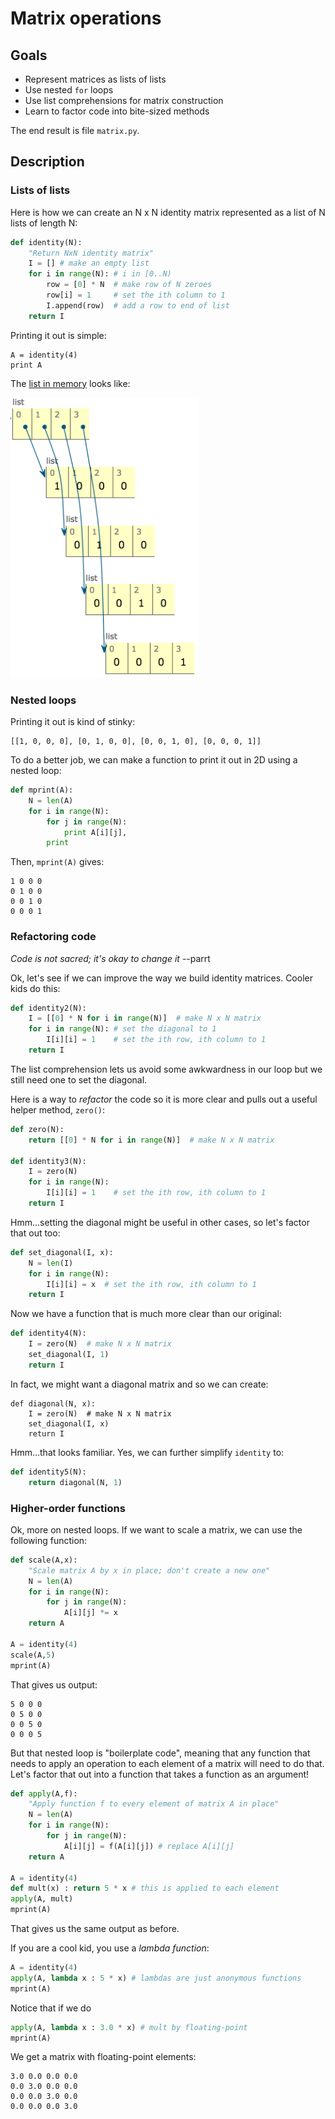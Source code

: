 # Matrix operations

## Goals

* Represent matrices as lists of lists
* Use nested `for` loops
* Use list comprehensions for matrix construction
* Learn to factor code into bite-sized methods

The end result is file `matrix.py`.

## Description

### Lists of lists

Here is how we can create an N x N identity matrix represented as a list of N lists of length N:

```python
def identity(N):
    "Return NxN identity matrix"
    I = [] # make an empty list
    for i in range(N): # i in [0..N)
        row = [0] * N  # make row of N zeroes
        row[i] = 1     # set the ith column to 1
        I.append(row)  # add a row to end of list
    return I
```

Printing it out is simple:

```
A = identity(4)
print A
```

The <a href="http://www.pythontutor.com/visualize.html#code=def+identity(N%29%3A%0A++++%22Return+NxN+identity+matrix%22%0A++++I+%3D+%5B%5D+%23+make+an+empty+list%0A++++for+i+in+range(N%29%3A+%23+i+in+%5B0..N%29%0A++++++++row+%3D+%5B0%5D+*+N++%23+make+row+of+N+zeroes%0A++++++++row%5Bi%5D+%3D+1+++++%23+set+the+ith+column+to+1%0A++++++++I.append(row%29++%23+add+a+row+to+end+of+list%0A++++return+I%0A%0AA+%3D+identity(4%29&mode=display&origin=opt-frontend.js&cumulative=false&heapPrimitives=false&textReferences=false&py=2&rawInputLstJSON=%5B%5D&curInstr=23">list in memory</a> looks like:

<img src=figures/4x4-list.png width=300>

### Nested loops

Printing it out is kind of stinky:

```
[[1, 0, 0, 0], [0, 1, 0, 0], [0, 0, 1, 0], [0, 0, 0, 1]]
```

To do a better job, we can make a function to print it out in 2D using a nested loop:

```python
def mprint(A):
    N = len(A)
    for i in range(N):
        for j in range(N):
            print A[i][j],
        print
```

Then, `mprint(A)` gives:

```
1 0 0 0
0 1 0 0
0 0 1 0
0 0 0 1
```

### Refactoring code

*Code is not sacred; it's okay to change it* --parrt

Ok, let's see if we can improve the way we build identity matrices.  Cooler kids do this:

```python
def identity2(N):
    I = [[0] * N for i in range(N)]  # make N x N matrix
    for i in range(N): # set the diagonal to 1
        I[i][i] = 1    # set the ith row, ith column to 1
    return I
```

The list comprehension lets us avoid some awkwardness in our loop but we still need one to set the diagonal.

Here is a way to *refactor* the code so it is more clear and pulls out a useful helper method, `zero()`:

```python
def zero(N):
    return [[0] * N for i in range(N)]  # make N x N matrix

def identity3(N):
    I = zero(N)
    for i in range(N):
        I[i][i] = 1    # set the ith row, ith column to 1
    return I
```

Hmm...setting the diagonal might be useful in other cases, so let's factor that out too:

```python
def set_diagonal(I, x):
    N = len(I)
    for i in range(N):
        I[i][i] = x  # set the ith row, ith column to 1
    return I
```

Now we have a function that is much more clear than our original:

```python
def identity4(N):
    I = zero(N)  # make N x N matrix
    set_diagonal(I, 1)
    return I

```

In fact, we might want a diagonal matrix and so we can create:

```
def diagonal(N, x):
    I = zero(N)  # make N x N matrix
    set_diagonal(I, x)
    return I
```

Hmm...that looks familiar.  Yes, we can further simplify `identity` to:

```python
def identity5(N):
    return diagonal(N, 1)
```

### Higher-order functions

Ok, more on nested loops. If we want to scale a matrix, we can use the following function:

```python
def scale(A,x):
    "Scale matrix A by x in place; don't create a new one"
    N = len(A)
    for i in range(N):
        for j in range(N):
            A[i][j] *= x
    return A

A = identity(4)
scale(A,5)
mprint(A)
```

That gives us output:

```
5 0 0 0
0 5 0 0
0 0 5 0
0 0 0 5
```

But that nested loop is "boilerplate code", meaning that any function that needs to apply an operation to each element of a matrix will need to do that.  Let's factor that out into a function that takes a function as an argument!

```python
def apply(A,f):
    "Apply function f to every element of matrix A in place"
    N = len(A)
    for i in range(N):
        for j in range(N):
            A[i][j] = f(A[i][j]) # replace A[i][j]
    return A

A = identity(4)
def mult(x) : return 5 * x # this is applied to each element
apply(A, mult)
mprint(A)
```

That gives us the same output as before.

If you are a cool kid, you use a *lambda function*:

```python
A = identity(4)
apply(A, lambda x : 5 * x) # lambdas are just anonymous functions
mprint(A)
```

Notice that if we do

```python
apply(A, lambda x : 3.0 * x) # mult by floating-point
mprint(A)
```

We get a matrix with floating-point elements:

```
3.0 0.0 0.0 0.0
0.0 3.0 0.0 0.0
0.0 0.0 3.0 0.0
0.0 0.0 0.0 3.0
```
